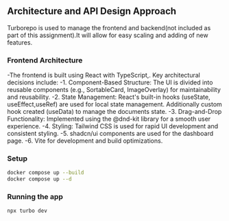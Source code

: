 
## Architecture and API Design Approach

Turborepo is used to manage the frontend and backend(not included as part of this assignment).It will allow for easy scaling and adding of new features.

### Frontend Architecture
-The frontend is built using React with TypeScript,. Key architectural decisions include:
-1. Component-Based Structure: The UI is divided into reusable components (e.g., SortableCard, ImageOverlay) for maintainability and reusability.
-2. State Management: React's built-in hooks (useState, useEffect,useRef) are used for local state management. Additionally custom hook created (useData) to manage the documents state.
-3. Drag-and-Drop Functionality: Implemented using the @dnd-kit library for a smooth user experience.
-4. Styling: Tailwind CSS is used for rapid UI development and consistent styling.
-5. shadcn/ui components are used for the dashboard page.
-6. Vite for development and build optimizations.

### Setup

```sh
docker compose up --build
docker compose up --d
```

### Running the app

```sh
npx turbo dev
```